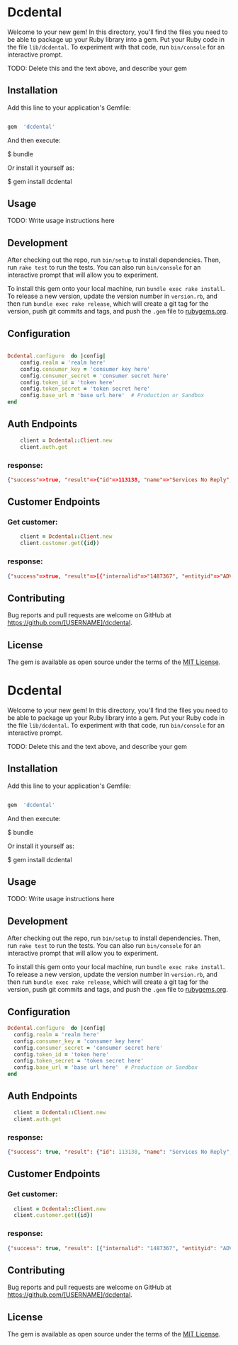 
# Dcdental

  

Welcome to your new gem! In this directory, you'll find the files you need to be able to package up your Ruby library into a gem. Put your Ruby code in the file `lib/dcdental`. To experiment with that code, run `bin/console` for an interactive prompt.

  

TODO: Delete this and the text above, and describe your gem

  

## Installation

  

Add this line to your application's Gemfile:

  

```ruby

gem  'dcdental'

```

  

And then execute:

  

$ bundle

  

Or install it yourself as:

  

$ gem install dcdental

  

## Usage

  

TODO: Write usage instructions here

  

## Development

  

After checking out the repo, run `bin/setup` to install dependencies. Then, run `rake test` to run the tests. You can also run `bin/console` for an interactive prompt that will allow you to experiment.

  

To install this gem onto your local machine, run `bundle exec rake install`. To release a new version, update the version number in `version.rb`, and then run `bundle exec rake release`, which will create a git tag for the version, push git commits and tags, and push the `.gem` file to [rubygems.org](https://rubygems.org).

  

## Configuration

```ruby

Dcdental.configure  do |config|
	config.realm = 'realm here'
	config.consumer_key = 'consumer key here'
	config.consumer_secret = 'consumer secret here'
	config.token_id = 'token here'
	config.token_secret = 'token secret here'
	config.base_url = 'base url here'  # Production or Sandbox
end

```

## Auth Endpoints

```ruby
	client = Dcdental::Client.new
	client.auth.get
```
### response: 
```json
{"success"=>true, "result"=>{"id"=>113138, "name"=>"Services No Reply", "email"=>"services@dcdental.com", "location"=>0, "department"=>0, "role"=>1170, "roleId"=>"customrole_pri_rest_service", "roleCenter"=>"SYSADMINCENTER", "subsidiary"=>1}}
```
## Customer Endpoints
### Get customer:
```ruby
	client = Dcdental::Client.new
	client.customer.get({id})
```
### response:
```json
{"success"=>true, "result"=>[{"internalid"=>"1487367", "entityid"=>"ADVO", "email"=>"", "phone"=>"", "altphone"=>"", "fax"=>"", "contact"=>"", "altemail"=>""}]}
```
## Contributing

  

Bug reports and pull requests are welcome on GitHub at https://github.com/[USERNAME]/dcdental.

  

## License

  

The gem is available as open source under the terms of the [MIT License](https://opensource.org/licenses/MIT).
# Dcdental

  

Welcome to your new gem! In this directory, you'll find the files you need to be able to package up your Ruby library into a gem. Put your Ruby code in the file `lib/dcdental`. To experiment with that code, run `bin/console` for an interactive prompt.

  

TODO: Delete this and the text above, and describe your gem

  

## Installation

  

Add this line to your application's Gemfile:

  

```ruby

gem  'dcdental'

```

  

And then execute:

  

$ bundle

  

Or install it yourself as:

  

$ gem install dcdental

  

## Usage

  

TODO: Write usage instructions here

  

## Development

  

After checking out the repo, run `bin/setup` to install dependencies. Then, run `rake test` to run the tests. You can also run `bin/console` for an interactive prompt that will allow you to experiment.

  

To install this gem onto your local machine, run `bundle exec rake install`. To release a new version, update the version number in `version.rb`, and then run `bundle exec rake release`, which will create a git tag for the version, push git commits and tags, and push the `.gem` file to [rubygems.org](https://rubygems.org).

  

## Configuration

```ruby
Dcdental.configure  do |config|
  config.realm = 'realm here'
  config.consumer_key = 'consumer key here'
  config.consumer_secret = 'consumer secret here'
  config.token_id = 'token here'
  config.token_secret = 'token secret here'
  config.base_url = 'base url here'  # Production or Sandbox
end
```

## Auth Endpoints

```ruby
  client = Dcdental::Client.new
  client.auth.get
```
### response: 
```json
{"success": true, "result": {"id": 113138, "name": "Services No Reply", "email": "services@dcdental.com", "location": 0, "department": 0, "role": 1170, "roleId": "customrole_pri_rest_service", "roleCenter": "SYSADMINCENTER", "subsidiary": 1}}
```
## Customer Endpoints
### Get customer:
```ruby
  client = Dcdental::Client.new
  client.customer.get({id})
```
### response:
```json
{"success": true, "result": [{"internalid": "1487367", "entityid": "ADVO", "email": "", "phone": "", "altphone": "", "fax": "", "contact": "", "altemail": ""}]}
```
## Contributing
  

Bug reports and pull requests are welcome on GitHub at https://github.com/[USERNAME]/dcdental.

  

## License

  

The gem is available as open source under the terms of the [MIT License](https://opensource.org/licenses/MIT).
